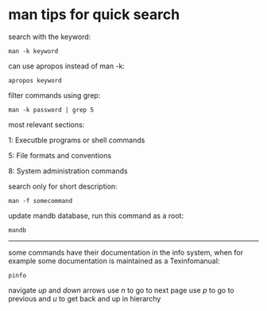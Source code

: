 # man tips for quick search

search with the keyword:

```
man -k keyword
```

can use apropos instead of man -k:
```
apropos keyword
```

filter commands using grep:

```
man -k password | grep 5
```

most relevant sections:

1: Executble programs or shell commands

5: File formats and conventions

8: System administration commands

search only for short description:

```
man -f somecommand
```

update mandb database, run this command as a root:

```
mandb
```

---

some commands have their documentation in the info system,
when for example some documentation is maintained as a Texinfomanual:
```
pinfo
```

navigate *up* and *down* arrows use *n* to go to next page use *p* to go to previous and *u* to get back and up in hierarchy 
